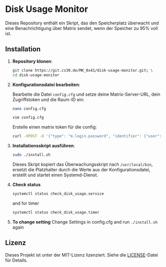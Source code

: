    # Disk Usage Monitor

   Dieses Repository enthält ein Skript, das den Speicherplatz überwacht und eine Benachrichtigung über Matrix sendet, wenn der Speicher zu 95% voll ist.

   ## Installation

   1. **Repository klonen**:

      ```bash
      git clone https://git.cs30.de/MK_0x41/disk-usage-monitor.git; \
      cd disk-usage-monitor
      ```

   2. **Konfigurationsdatei bearbeiten**:

      Bearbeite die Datei `config.cfg` und setze deine Matrix-Server-URL, dein Zugriffstoken und die Raum-ID ein:

      ```bash
      nano config.cfg
      ```

      ```bash
      vim config.cfg
      ```

      Erstelle einen matrix token für die config:
      ```bash
      curl -XPOST -d '{"type": "m.login.password", "identifier": {"user": "botusername", "type": "m.id.user"}, "password": "passwordforuser"}' "https://home.server/_matrix/client/r0/login"
      ```

   3. **Installationsskript ausführen**:

      ```bash
      sudo ./install.sh
      ```

      Dieses Skript kopiert das Überwachungsskript nach `/usr/local/bin`, ersetzt die Platzhalter durch die Werte aus der Konfigurationsdatei, erstellt und startet einen Systemd-Dienst.
   4. **Check status**

      ```bash
      systemctl status check_disk_usage.service
      ```

      and for timer

      ```bash
      systemctl status check_disk_usage.timer
      ```
   5. **To change setting**
      Change Settings in config.cfg and run `./install.sh` again

   ## Lizenz

   Dieses Projekt ist unter der MIT-Lizenz lizenziert. Siehe die [LICENSE](LICENSE)-Datei für Details.
